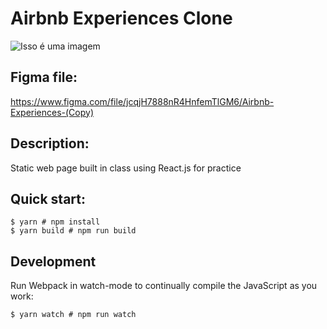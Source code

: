 # Airbnb Experiences Clone

![Isso é uma imagem](https://s3-us-west-2.amazonaws.com/secure.notion-static.com/e8247db4-fc98-48ad-a100-bfafa10e5a2a/Untitled.png)

## Figma file:
https://www.figma.com/file/jcqjH7888nR4HnfemTlGM6/Airbnb-Experiences-(Copy)

## Description:
Static web page built in class using React.js for practice

## Quick start:
```
$ yarn # npm install
$ yarn build # npm run build
```

## Development
Run Webpack in watch-mode to continually compile the JavaScript as you work:
```
$ yarn watch # npm run watch
```
